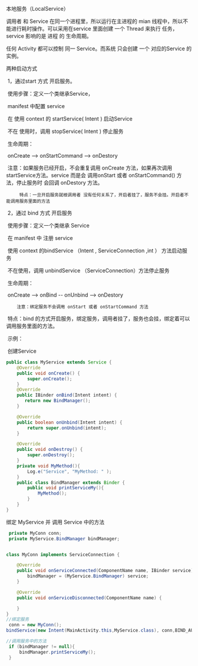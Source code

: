 本地服务（LocalService）

调用者 和 Service 在同一个进程里，所以运行在主进程的 mian 线程中，所以不能进行耗时操作。可以采用在service 里面创建 一个 Thread 来执行 任务，service 影响的是 进程 的 生命周期。 

任何 Activity 都可以控制 同一 Service。而系统 只会创建 一个 对应的Service 的实例。

两种启动方式

​	1，通过start 方式 开启服务。

​		使用步骤：定义一个类继承Service，

​				  manifest 中配置 service 

​				  在 使用 context 的 startService( Intent ) 启动Service

​				  不在 使用时，调用 stopService( Intent ) 停止服务

​		 生命周期：

​				  onCreate --> onStartCommand --> onDestory

​			注意：如果服务已经开启，不会重复调用 onCreate 方法，如果再次调用 startService方法。service 而是会 调用onStart 或者 onStartCommand() 方法，停止服务时 会回调 onDestory 方法。

 		 特点：一旦开启服务就根调用者 没有任何关系了，开启者挂了，服务不会挂。开启者不能调用服务里面的方法

​	2，通过 bind 方式 开启服务

​		使用步骤：定义一个类继承 Service

​				  在 manifest 中 注册 service

​				  使用 context 的bindService （Intent , ServiceConnection ,int ） 方法启动服务

​				  不在使用，调用 unbindService （ServiceConnection）方法停止服务

​		生命周期：

​				  onCreate --> onBind -- onUnbind --> onDestory 

 		注意：绑定服务不会调用 onStart 或者 onStartCommand 方法

​		特点：bind 的方式开启服务，绑定服务，调用者挂了，服务也会挂，绑定着可以调用服务里面的方法。

​	示例：

​	创建Service

```java
public class MyService extends Service {
    @Override
    public void onCreate() {
        super.onCreate();
    }
    @Override
    public IBinder onBind(Intent intent) {
       return new BindManager();
    }

    @Override
    public boolean onUnbind(Intent intent) {
        return super.onUnbind(intent);
    }

    @Override
    public void onDestroy() {
        super.onDestroy();
    }
    private void MyMethod(){
        Log.e("Service", "MyMethod: " );
    }
    public class BindManager extends Binder {
        public void printServiceMy(){
            MyMethod();
        }
    }
}
```

绑定 MyService 并 调用 Service 中的方法

```java
 private MyConn conn;
 private MyService.BindManager bindManager;


class MyConn implements ServiceConnection {

    @Override
    public void onServiceConnected(ComponentName name, IBinder service) {
        bindManager = (MyService.BindManager) service;
    }

    @Override
    public void onServiceDisconnected(ComponentName name) {

    }
}
//绑定服务
 conn = new MyConn();
bindService(new Intent(MainActivity.this,MyService.class), conn,BIND_AUTO_CREATE);

//调用服务中的方法
 if (bindManager != null){
     bindManager.printServiceMy();
 }

```

